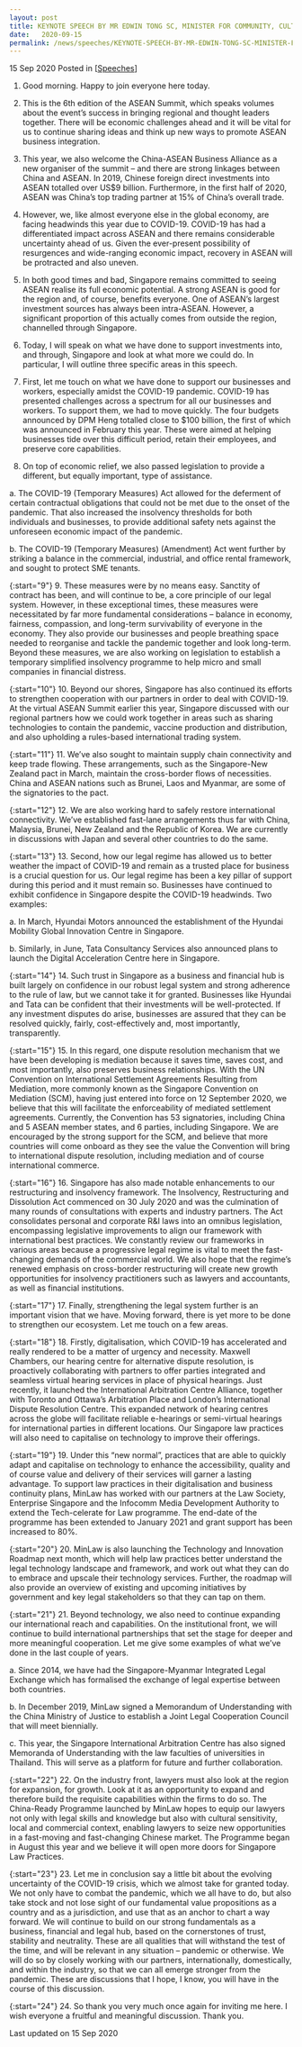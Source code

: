 ```yaml
---
layout: post
title: KEYNOTE SPEECH BY MR EDWIN TONG SC, MINISTER FOR COMMUNITY, CULTURE AND YOUTH AND SECOND MINISTER FOR LAW AT THE RHT CHINA-ASEAN BUSINESS ALLIANCE ASEAN SUMMIT 2020
date:   2020-09-15
permalink: /news/speeches/KEYNOTE-SPEECH-BY-MR-EDWIN-TONG-SC-MINISTER-FOR-COMMUNITY-CULTURE-AND-YOUTH-AND-SECOND-MINISTER-FOR-LAW-AT-THE-RHT-CHINA-ASEAN-BUSINESS-ALLIANCE-ASEAN-SUMMIT-2020
---
```


15 Sep 2020 Posted in [[Speeches](/news/speeches)]

1.	Good morning. Happy to join everyone here today.

2.	This is the 6th edition of the ASEAN Summit, which speaks volumes about the event’s success in bringing regional and thought leaders together. There will be economic challenges ahead and it will be vital for us to continue sharing ideas and think up new ways to promote ASEAN business integration. 

3.	This year, we also welcome the China-ASEAN Business Alliance as a new organiser of the summit – and there are strong linkages between China and ASEAN. In 2019, Chinese foreign direct investments into ASEAN totalled over US$9 billion. Furthermore, in the first half of 2020, ASEAN was China’s top trading partner at 15% of China’s overall trade.

4.	However, we, like almost everyone else in the global economy, are facing headwinds this year due to COVID-19. COVID-19 has had a differentiated impact across ASEAN and there remains considerable uncertainty ahead of us. Given the ever-present possibility of resurgences and wide-ranging economic impact, recovery in ASEAN will be protracted and also uneven. 

5.	In both good times and bad, Singapore remains committed to seeing ASEAN realise its full economic potential. A strong ASEAN is good for the region and, of course, benefits everyone. One of ASEAN’s largest investment sources has always been intra-ASEAN. However, a significant proportion of this actually comes from outside the region, channelled through Singapore. 

6.	Today, I will speak on what we have done to support investments into, and through, Singapore and look at what more we could do. In particular, I will outline three specific areas in this speech.

7.	First, let me touch on what we have done to support our businesses and workers, especially amidst the COVID-19 pandemic. COVID-19 has presented challenges across a spectrum for all our businesses and workers. To support them, we had to move quickly. The four budgets announced by DPM Heng totalled close to $100 billion, the first of which was announced in February this year. These were aimed at helping businesses tide over this difficult period, retain their employees, and preserve core capabilities. 

8.	On top of economic relief, we also passed legislation to provide a different, but equally important, type of assistance. 

  a.	The COVID-19 (Temporary Measures) Act allowed for the deferment of certain contractual obligations that could not be met due to the onset of the pandemic. That also increased the insolvency thresholds for both individuals and businesses, to provide additional safety nets against the unforeseen economic impact of the pandemic. 

  b.	The COVID-19 (Temporary Measures) (Amendment) Act went further by striking a balance in the commercial, industrial, and office rental framework, and sought to protect SME tenants. 

{:start="9"}
9.	These measures were by no means easy. Sanctity of contract has been, and will continue to be, a core principle of our legal system. However, in these exceptional times, these measures were necessitated by far more fundamental considerations – balance in economy, fairness, compassion, and long-term survivability of everyone in the economy. They also provide our businesses and people breathing space needed to reorganise and tackle the pandemic together and look long-term. Beyond these measures, we are also working on legislation to establish a temporary simplified insolvency programme to help micro and small companies in financial distress.  

{:start="10"}
10.	Beyond our shores, Singapore has also continued its efforts to strengthen cooperation with our partners in order to deal with COVID-19. At the virtual ASEAN Summit earlier this year, Singapore discussed with our regional partners how we could work together in areas such as sharing technologies to contain the pandemic, vaccine production and distribution, and also upholding a rules-based international trading system. 

{:start="11"}
11.	We’ve also sought to maintain supply chain connectivity and keep trade flowing. These arrangements, such as the Singapore-New Zealand pact in March, maintain the cross-border flows of necessities. China and ASEAN nations such as Brunei, Laos and Myanmar, are some of the signatories to the pact. 

{:start="12"}
12.	We are also working hard to safely restore international connectivity. We’ve established fast-lane arrangements thus far with China, Malaysia, Brunei, New Zealand and the Republic of Korea. We are currently in discussions with Japan and several other countries to do the same. 

{:start="13"}
13.	Second, how our legal regime has allowed us to better weather the impact of COVID-19 and remain as a trusted place for business is a crucial question for us. Our legal regime has been a key pillar of support during this period and it must remain so. Businesses have continued to exhibit confidence in Singapore despite the COVID-19 headwinds. Two examples:

  a.	In March, Hyundai Motors announced the establishment of the Hyundai Mobility Global Innovation Centre in Singapore.

  b.	Similarly, in June, Tata Consultancy Services also announced plans to launch the Digital Acceleration Centre here in Singapore. 

{:start="14"}
14.	Such trust in Singapore as a business and financial hub is built largely on confidence in our robust legal system and strong adherence to the rule of law, but we cannot take it for granted. Businesses like Hyundai and Tata can be confident that their investments will be well-protected. If any investment disputes do arise, businesses are assured that they can be resolved quickly, fairly, cost-effectively and, most importantly, transparently. 

{:start="15"}
15.	In this regard, one dispute resolution mechanism that we have been developing is mediation because it saves time, saves cost, and most importantly, also preserves business relationships. With the UN Convention on International Settlement Agreements Resulting from Mediation, more commonly known as the Singapore Convention on Mediation (SCM), having just entered into force on 12 September 2020, we believe that this will facilitate the enforceability of mediated settlement agreements. Currently, the Convention has 53 signatories, including China and 5 ASEAN member states, and 6 parties, including Singapore. We are encouraged by the strong support for the SCM, and believe that more countries will come onboard as they see the value the Convention will bring to international dispute resolution, including mediation and of course international commerce. 

{:start="16"}
16.	Singapore has also made notable enhancements to our restructuring and insolvency framework. The Insolvency, Restructuring and Dissolution Act commenced on 30 July 2020 and was the culmination of many rounds of consultations with experts and industry partners. The Act consolidates personal and corporate R&I laws into an omnibus legislation, encompassing legislative improvements to align our framework with international best practices. We constantly review our frameworks in various areas because a progressive legal regime is vital to meet the fast-changing demands of the commercial world. We also hope that the regime’s renewed emphasis on cross-border restructuring will create new growth opportunities for insolvency practitioners such as lawyers and accountants, as well as financial institutions. 

{:start="17"}
17.	Finally, strengthening the legal system further is an important vision that we have. Moving forward, there is yet more to be done to strengthen our ecosystem. Let me touch on a few areas. 

{:start="18"}
18.	Firstly, digitalisation, which COVID-19 has accelerated and really rendered to be a matter of urgency and necessity. Maxwell Chambers, our hearing centre for alternative dispute resolution, is proactively collaborating with partners to offer parties integrated and seamless virtual hearing services in place of physical hearings. Just recently, it launched the International Arbitration Centre Alliance, together with Toronto and Ottawa’s Arbitration Place and London’s International Dispute Resolution Centre. This expanded network of hearing centres across the globe will facilitate reliable e-hearings or semi-virtual hearings for international parties in different locations. Our Singapore law practices will also need to capitalise on technology to improve their offerings. 

{:start="19"}
19.	Under this “new normal”, practices that are able to quickly adapt and capitalise on technology to enhance the accessibility, quality and of course value and delivery of their services will garner a lasting advantage. To support law practices in their digitalisation and business continuity plans, MinLaw has worked with our partners at the Law Society, Enterprise Singapore and the Infocomm Media Development Authority to extend the Tech-celerate for Law programme. The end-date of the programme has been extended to January 2021 and grant support has been increased to 80%. 

{:start="20"}
20.	MinLaw is also launching the Technology and Innovation Roadmap next month, which will help law practices better understand the legal technology landscape and framework, and work out what they can do to embrace and upscale their technology services. Further, the roadmap will also provide an overview of existing and upcoming initiatives by government and key legal stakeholders so that they can tap on them. 

{:start="21"}
21.	Beyond technology, we also need to continue expanding our international reach and capabilities. On the institutional front, we will continue to build international partnerships that set the stage for deeper and more meaningful cooperation. Let me give some examples of what we’ve done in the last couple of years. 

  a.	Since 2014, we have had the Singapore-Myanmar Integrated Legal Exchange which has formalised the exchange of legal expertise between both countries. 

  b.	In December 2019, MinLaw signed a Memorandum of Understanding with the China Ministry of Justice to establish a Joint Legal Cooperation Council that will meet biennially. 

  c.	This year, the Singapore International Arbitration Centre has also signed Memoranda of Understanding with the law faculties of universities in Thailand. This will serve as a platform for future and further collaboration.

{:start="22"}
22.	On the industry front, lawyers must also look at the region for expansion, for growth. Look at it as an opportunity to expand and therefore build the requisite capabilities within the firms to do so. The China-Ready Programme launched by MinLaw hopes to equip our lawyers not only with legal skills and knowledge but also with cultural sensitivity, local and commercial context, enabling lawyers to seize new opportunities in a fast-moving and fast-changing Chinese market. The Programme began in August this year and we believe it will open more doors for Singapore Law Practices. 

{:start="23"}
23.	Let me in conclusion say a little bit about the evolving uncertainty of the COVID-19 crisis, which we almost take for granted today. We not only have to combat the pandemic, which we all have to do, but also take stock and not lose sight of our fundamental value propositions as a country and as a jurisdiction, and use that as an anchor to chart a way forward. We will continue to build on our strong fundamentals as a business, financial and legal hub, based on the cornerstones of trust, stability and neutrality. These are all qualities that will withstand the test of the time, and will be relevant in any situation – pandemic or otherwise. We will do so by closely working with our partners, internationally, domestically, and within the industry, so that we can all emerge stronger from the pandemic. These are discussions that I hope, I know, you will have in the course of this discussion. 

{:start="24"}
24.	So thank you very much once again for inviting me here. I wish everyone a fruitful and meaningful discussion. Thank you.  


<p class="right-side-updated">Last updated on 15 Sep 2020</p> 
